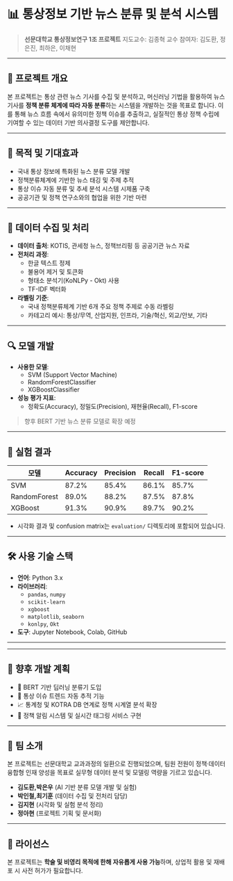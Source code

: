 # 📊 통상정보 기반 뉴스 분류 및 분석 시스템

> **선문대학교 통상정보연구 1조 프로젝트**
> 지도교수: 김종혁 교수
> 참여자: 김도환, 정은진, 최하은, 이채현

---

## 📌 프로젝트 개요

본 프로젝트는 통상 관련 뉴스 기사를 수집 및 분석하고, 머신러닝 기법을 활용하여 뉴스 기사를 **정책 분류 체계에 따라 자동 분류**하는 시스템을 개발하는 것을 목표로 합니다. 이를 통해 뉴스 흐름 속에서 유의미한 정책 이슈를 추출하고, 실질적인 통상 정책 수립에 기여할 수 있는 데이터 기반 의사결정 도구를 제안합니다.

---

## 🎯 목적 및 기대효과

- 국내 통상 정보에 특화된 뉴스 분류 모델 개발
- 정책분류체계에 기반한 뉴스 태깅 및 주제 추적
- 통상 이슈 자동 분류 및 추세 분석 시스템 시제품 구축
- 공공기관 및 정책 연구소와의 협업을 위한 기반 마련

---

## 🧾 데이터 수집 및 처리

- **데이터 출처**: KOTIS, 관세청 뉴스, 정책브리핑 등 공공기관 뉴스 자료
- **전처리 과정**:
  - 한글 텍스트 정제
  - 불용어 제거 및 토큰화
  - 형태소 분석기(KoNLPy - Okt) 사용
  - TF-IDF 벡터화
- **라벨링 기준**:
  - 국내 정책분류체계 기반 6개 주요 정책 주제로 수동 라벨링
  - 카테고리 예시: 통상/무역, 산업지원, 인프라, 기술/혁신, 외교/안보, 기타

---

## 🔍 모델 개발

- **사용한 모델**:
  - SVM (Support Vector Machine)
  - RandomForestClassifier
  - XGBoostClassifier
- **성능 평가 지표**:
  - 정확도(Accuracy), 정밀도(Precision), 재현율(Recall), F1-score

> 향후 BERT 기반 뉴스 분류 모델로 확장 예정

---

## 🧪 실험 결과

| 모델         | Accuracy | Precision | Recall | F1-score |
|--------------|----------|-----------|--------|----------|
| SVM          | 87.2%    | 85.4%     | 86.1%  | 85.7%    |
| RandomForest | 89.0%    | 88.2%     | 87.5%  | 87.8%    |
| XGBoost      | 91.3%    | 90.9%     | 89.7%  | 90.2%    |

- 시각화 결과 및 confusion matrix는 `evaluation/` 디렉토리에 포함되어 있습니다.

---

## 🛠 사용 기술 스택

- **언어**: Python 3.x
- **라이브러리**:
  - `pandas`, `numpy`
  - `scikit-learn`
  - `xgboost`
  - `matplotlib`, `seaborn`
  - `konlpy`, `Okt`
- **도구**: Jupyter Notebook, Colab, GitHub

---


---

## 🔮 향후 개발 계획

- 🤖 BERT 기반 딥러닝 분류기 도입
- 🧭 통상 이슈 트렌드 자동 추적 기능
- 📈 통계청 및 KOTRA DB 연계로 정책 시계열 분석 확장
- 📡 정책 알림 시스템 및 실시간 태그링 서비스 구현

---

## 🙋 팀 소개

본 프로젝트는 선문대학교 교과과정의 일환으로 진행되었으며, 팀원 전원이 정책·데이터 융합형 인재 양성을 목표로 실무형 데이터 분석 및 모델링 역량을 기르고 있습니다.

- **김도환,박은우** (AI 기반 분류 모델 개발 및 실험)
- **박인철,최기훈** (데이터 수집 및 전처리 담당)
- **김지현** (시각화 및 실험 분석 정리)
- **정아현** (프로젝트 기획 및 문서화)

---

## 📄 라이선스

본 프로젝트는 **학술 및 비영리 목적에 한해 자유롭게 사용 가능**하며, 상업적 활용 및 재배포 시 사전 허가가 필요합니다.


